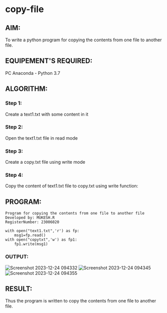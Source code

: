 # copy-file
## AIM:
To write a python program for copying the contents from one file to another file.
## EQUIPEMENT'S REQUIRED: 
PC
Anaconda - Python 3.7
## ALGORITHM: 
### Step 1:
Create a text1.txt with some content in it
### Step 2: 
Open the text1.txt file in read mode
### Step 3: 
Create a copy.txt file using write mode
### Step 4:  
Copy the content of text1.txt file to copy.txt using write function:
## PROGRAM:
```
Program for copying the contents from one file to another file
Developed by: MUKESH.R
RegisterNumber: 23006020

with open("text1.txt",'r') as fp:
    msg1=fp.read()
with open("copytxt",'w') as fp1:
    fp1.write(msg1)
```
### OUTPUT:
![Screenshot 2023-12-24 094332](https://github.com/2005Mukesh/copy-file/assets/138849308/21bb55fa-1dd3-499d-9576-cd6a5aa43464)
![Screenshot 2023-12-24 094345](https://github.com/2005Mukesh/copy-file/assets/138849308/6804f336-0fa2-43c3-975a-656a5681cc5a)
![Screenshot 2023-12-24 094355](https://github.com/2005Mukesh/copy-file/assets/138849308/93f94236-df29-4175-a2fd-2d693c551699)
## RESULT:
Thus the program is written to copy the contents from one file to another file.
